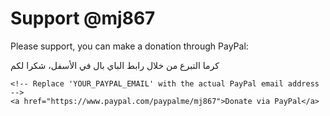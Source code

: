 
<html>
<head>
    <title>Donate to @mj867</title>
</head>
<body>
    <h1>Support @mj867</h1>
    <p>Please support, you can make a donation through PayPal: <p/>
    <p>كرما التبرع من خلال رابط الباي بال في الأسفل، شكرا لكم
    </p>
    
    <!-- Replace 'YOUR_PAYPAL_EMAIL' with the actual PayPal email address -->
    <a href="https://www.paypal.com/paypalme/mj867">Donate via PayPal</a>
</body>
</html>
